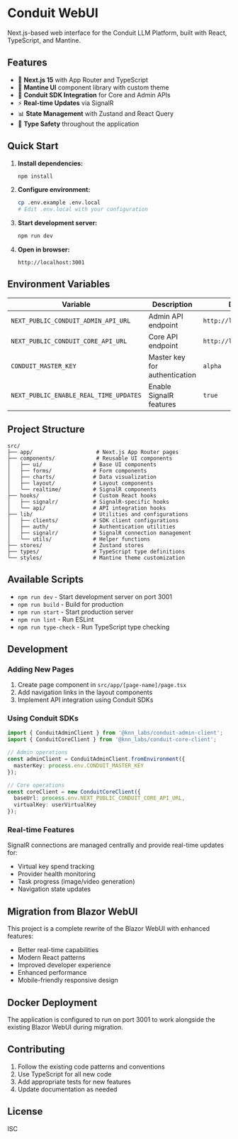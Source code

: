 # Conduit WebUI

Next.js-based web interface for the Conduit LLM Platform, built with React, TypeScript, and Mantine.

## Features

- 🚀 **Next.js 15** with App Router and TypeScript
- 🎨 **Mantine UI** component library with custom theme
- 🔗 **Conduit SDK Integration** for Core and Admin APIs
- ⚡ **Real-time Updates** via SignalR
- 📊 **State Management** with Zustand and React Query
- 🎯 **Type Safety** throughout the application

## Quick Start

1. **Install dependencies:**
   ```bash
   npm install
   ```

2. **Configure environment:**
   ```bash
   cp .env.example .env.local
   # Edit .env.local with your configuration
   ```

3. **Start development server:**
   ```bash
   npm run dev
   ```

4. **Open in browser:**
   ```
   http://localhost:3001
   ```

## Environment Variables

| Variable | Description | Default |
|----------|-------------|---------|
| `NEXT_PUBLIC_CONDUIT_ADMIN_API_URL` | Admin API endpoint | `http://localhost:5002` |
| `NEXT_PUBLIC_CONDUIT_CORE_API_URL` | Core API endpoint | `http://localhost:5000` |
| `CONDUIT_MASTER_KEY` | Master key for authentication | `alpha` |
| `NEXT_PUBLIC_ENABLE_REAL_TIME_UPDATES` | Enable SignalR features | `true` |

## Project Structure

```
src/
├── app/                    # Next.js App Router pages
├── components/             # Reusable UI components
│   ├── ui/                # Base UI components
│   ├── forms/             # Form components
│   ├── charts/            # Data visualization
│   ├── layout/            # Layout components
│   └── realtime/          # SignalR components
├── hooks/                 # Custom React hooks
│   ├── signalr/           # SignalR-specific hooks
│   └── api/               # API integration hooks
├── lib/                   # Utilities and configurations
│   ├── clients/           # SDK client configurations
│   ├── auth/              # Authentication utilities
│   ├── signalr/           # SignalR connection management
│   └── utils/             # Helper functions
├── stores/                # Zustand stores
├── types/                 # TypeScript type definitions
└── styles/                # Mantine theme customization
```

## Available Scripts

- `npm run dev` - Start development server on port 3001
- `npm run build` - Build for production
- `npm run start` - Start production server
- `npm run lint` - Run ESLint
- `npm run type-check` - Run TypeScript type checking

## Development

### Adding New Pages

1. Create page component in `src/app/[page-name]/page.tsx`
2. Add navigation links in the layout components
3. Implement API integration using Conduit SDKs

### Using Conduit SDKs

```typescript
import { ConduitAdminClient } from '@knn_labs/conduit-admin-client';
import { ConduitCoreClient } from '@knn_labs/conduit-core-client';

// Admin operations
const adminClient = ConduitAdminClient.fromEnvironment({
  masterKey: process.env.CONDUIT_MASTER_KEY
});

// Core operations
const coreClient = new ConduitCoreClient({
  baseUrl: process.env.NEXT_PUBLIC_CONDUIT_CORE_API_URL,
  virtualKey: userVirtualKey
});
```

### Real-time Features

SignalR connections are managed centrally and provide real-time updates for:
- Virtual key spend tracking
- Provider health monitoring
- Task progress (image/video generation)
- Navigation state updates

## Migration from Blazor WebUI

This project is a complete rewrite of the Blazor WebUI with enhanced features:
- Better real-time capabilities
- Modern React patterns
- Improved developer experience
- Enhanced performance
- Mobile-friendly responsive design

## Docker Deployment

The application is configured to run on port 3001 to work alongside the existing Blazor WebUI during migration.

## Contributing

1. Follow the existing code patterns and conventions
2. Use TypeScript for all new code
3. Add appropriate tests for new features
4. Update documentation as needed

## License

ISC